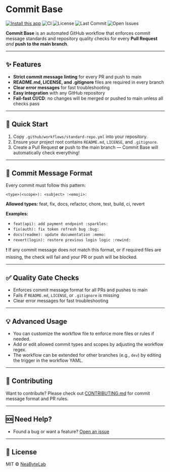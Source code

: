# Commit Base

[![Install this app](https://img.shields.io/badge/GitHub%20App-Commit%20Base%20Linter-blue?logo=github)](https://github.com/apps/commit-base-linter)
![CI](https://github.com/NeaByteLab/Commit-Base/actions/workflows/standard-repo.yml/badge.svg)
![License](https://img.shields.io/github/license/NeaByteLab/Commit-Base)
![Last Commit](https://img.shields.io/github/last-commit/NeaByteLab/Commit-Base)
![Open Issues](https://img.shields.io/github/issues/NeaByteLab/Commit-Base)

**Commit Base** is an automated GitHub workflow that enforces commit message standards and repository quality checks for every **Pull Request** *and* **push to the main branch**.

---

## ✨ Features

* **Strict commit message linting** for every PR and push to main
* **README.md, LICENSE, and .gitignore** files are required in every branch
* **Clear error messages** for fast troubleshooting
* **Easy integration** with any GitHub repository
* **Fail-fast CI/CD**: no changes will be merged or pushed to main unless all checks pass

---

## 🚀 Quick Start

1. Copy `.github/workflows/standard-repo.yml` into your repository.
2. Ensure your project root contains `README.md`, `LICENSE`, and `.gitignore`.
3. Create a Pull Request **or** push to the main branch — Commit Base will automatically check everything!

---

## 📝 Commit Message Format

Every commit must follow this pattern:

```
<type>(<scope>): <subject> :<emoji>:
```

**Allowed types:** feat, fix, docs, refactor, chore, test, build, ci, revert

**Examples:**

* `feat(api): add payment endpoint :sparkles:`
* `fix(auth): fix token refresh bug :bug:`
* `docs(readme): update documentation :memo:`
* `revert(login): restore previous login logic :rewind:`

❗ If any commit message does not match this format, or if required files are missing, the check will fail and your PR or push will be blocked.

---

## ✅ Quality Gate Checks

* Enforces commit message format for all PRs and pushes to main
* Fails if `README.md`, `LICENSE`, or `.gitignore` is missing
* Clear error messages for fast troubleshooting

---


## 💡 Advanced Usage

* You can customize the workflow file to enforce more files or rules if needed.
* Add or edit allowed commit types and scopes by adjusting the workflow regex.
* The workflow can be extended for other branches (e.g., `dev`) by editing the trigger in the workflow YAML.

---

## 🙌 Contributing

Want to contribute? Please check out [CONTRIBUTING.md](CONTRIBUTING.md) for commit message format and PR rules.

---

## 🆘 Need Help?

- Found a bug or want a feature? [Open an issue](https://github.com/NeaByteLab/Commit-Base/issues)

---

## 📄 License

MIT © [NeaByteLab](https://github.com/NeaByteLab)